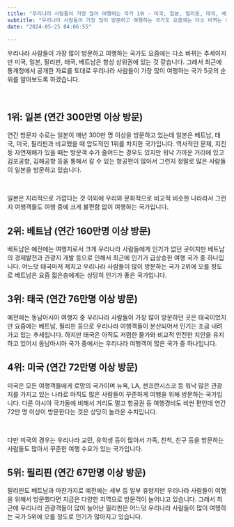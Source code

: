 ```yaml
---
title: "우리나라 사람들이 가장 많이 여행하는 국가 1위 - 미국, 일본, 필리핀, 태국, 베트남?"
subtitle: "우리나라 사람들이 가장 많이 방문하고 여행하는 국가도 요즘에는 다소 바뀌는 추세이지만 미국, 일본, 필리핀, 태국, 베트남은 항상 상위권에 있는 것 같습니다. 최근에 통계청에서 공개한 자료를 토대로 우리나라 사람들이 가장 많이 여행하는 국가 5곳의 순위를 소개하는 글입니다."
date: "2024-05-25 04:06:55"

---
```


<p>우리나라 사람들이 가장 많이 방문하고 여행하는 국가도 요즘에는 다소 바뀌는 추세이지만 미국, 일본, 필리핀, 태국, 베트남은 항상 상위권에 있는 것 같습니다. 그래서 최근에 통계청에서 공개한 자료를 토대로 우리나라 사람들이 가장 많이 여행하는 국가 5곳의 순위를 알아보도록 하겠습니다.</p>
<br />
<h2><b>1위: 일본 (연간 300만명 이상 방문)</b></h2>
<p>연간 방문자 수로는 일본이 매년 300만 명 이상을 방문하고 있는데 일본은 베트남, 태국, 미국, 필리핀과 비교했을 때 압도적인 1위를 차지한 국가입니다. 역사적인 문제, 지진 등 자연재해가 있을 때는 방문객 수가 줄어드는 경우도 있지만 워낙 가까운 거리에 있고 김포공항, 김해공항 등을 통해서 갈 수 있는 항공편이 많아서 그런지 정말로 많은 사람들이 일본을 방문하고 있습니다.</p>
<br />
<p>일본은 지리적으로 가깝다는 것 이외에 우리와 문화적으로 비교적 비슷한 나라라서 그런지 여행객들도 여행 중에 크게 불편함 없이 여행하는 국가입니다.</p>

<h2><b> 2위: 베트남 (연간 160만명 이상 방문)</b></h2>
<p>베트남은 예전에는 여행지로서 크게 우리나라 사람들에게 인기가 없던 곳이지만 베트남의 경제발전과 관광지 개발 등으로 인해서 최근에 인기가 급상승한 여행 국가 중 하나입니다. 어느덧 태국마저 제치고 우리나라 사람들이 많이 방문하는 국가 2위에 오를 정도로 베트남은 요즘 젋은층에게는 상당히 인기가 좋은 국가입니다.</p>

<h2><b> 3위: 태국 (연간 76만명 이상 방문)</b></h2>
<p>예전에는 동남아시아 여행지 중 우리나라 사람들이 가장 많이 방문하던 곳은 태국이었지만 요즘에는 베트남, 필리핀 등으로 우리나라 여행객들이 분산되어서 인기는 조금 내려가고 있는 추세입니다. 하지만 태국은 아직도 저렴한 물가와 비교적 안전한 치안을 유지하고 있어서 동남아시아 국가 중에서는 우리나라 여행객이 많은 국가 중 하나입니다.</p>

<h2><b> 4위: 미국 (연간 72만명 이상 방문)</b></h2>
<p>미국은 모든 여행객들에게 로망의 국가이며 뉴욕, LA, 샌프란시스코 등 워낙 많은 관광지를 가지고 있는 나라로 아직도 많은 사람들이 꾸준하게 여행을 위해 방문하는 국가입니다. 다른 아시아 국가들에 비해서 거리도 멀고 항공권 등 여행경비도 비싼 편인데 연간 72만 명 이상이 방문한다는 것은 상당히 놀라운 수치입니다.</p>
<br />
<p>다만 미국의 경우는 우리나라 교민, 유학생 등이 많아서 가족, 친척, 친구 등을 방문하는 사람들도 많아서 꾸준한 여행 수요가 있는 국가입니다.</p>

<h2><b> 5위: 필리핀 (연간 67만명 이상 방문)</b></h2>
<p>필리핀도 베트남과 마찬가지로 예전에는 세부 등 일부 휴양지만 우리나라 사람들이 여행을 위해서 방문했다면 지금은 다양한 지역으로 방문객이 늘어나고 있습니다. 그래서 최근에 우리나라 관광객들이 많이 늘어난 필리핀은 어느덧 우리나라 사람들이 많이 여행하는 국가 5위에 오를 정도로 인기가 많아지고 있습니다.</p>
